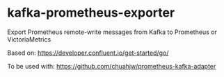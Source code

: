 # kafka-prometheus-exporter
Export Prometheus remote-write messages from Kafka to Prometheus or VictoriaMetrics

Based on: https://developer.confluent.io/get-started/go/

To be used with: https://github.com/chuahjw/prometheus-kafka-adapter
